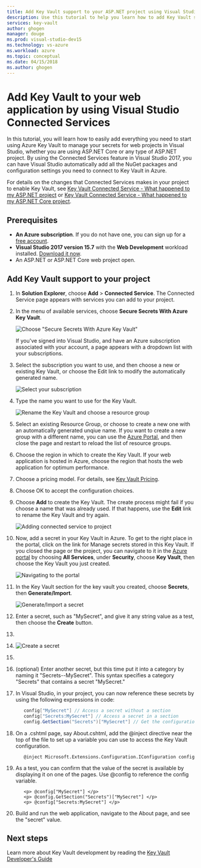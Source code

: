 ```yaml
---
title: Add Key Vault support to your ASP.NET project using Visual Studio | Microsoft Docs
description: Use this tutorial to help you learn how to add Key Vault support to an ASP.NET or ASP.NET Core web application.
services: key-vault
author: ghogen
manager: douge
ms.prod: visual-studio-dev15
ms.technology: vs-azure
ms.workload: azure
ms.topic: conceptual
ms.date: 04/15/2018
ms.author: ghogen
---
```

# Add Key Vault to your web application by using Visual Studio Connected Services

In this tutorial, you will learn how to easily add everything you need to start using Azure Key Vault to manage your secrets for web projects in Visual Studio, whether you are using ASP.NET Core or any type of ASP.NET project. By using the Connected Services feature in Visual Studio 2017, you can have Visual Studio automatically add all the NuGet packages and configuration settings you need to connect to Key Vault in Azure. 

For details on the changes that Connected Services makes in your project to enable Key Vault, see [Key Vault Connected Service - What happened to my ASP.NET project]() or [Key Vault Connected Service - What happened to my ASP.NET Core project]().

## Prerequisites

- **An Azure subscription**. If you do not have one, you can sign up for a [free account](https://azure.microsoft.com/pricing/free-trial/).
- **Visual Studio 2017 version 15.7** with the **Web Development** workload installed. [Download it now](https://aka.ms/vsdownload).
- An ASP.NET or ASP.NET Core web project open.

## Add Key Vault support to your project

1. In **Solution Explorer**, choose **Add** > **Connected Service**.
   The Connected Service page appears with services you can add to your project.
1. In the menu of available services, choose **Secure Secrets With Azure Key Vault**.

   ![Choose "Secure Secrets With Azure Key Vault"](media/vs-key-vault-add-connected-service/KeyVaultConnectedService1.PNG)

   If you've signed into Visual Studio, and have an Azure subscription associated with your account, a page appears with a dropdown list with your subscriptions.
1. Select the subscription you want to use, and then choose a new or existing Key Vault, or choose the Edit link to modify the automatically generated name.

   ![Select your subscription](media/vs-key-vault-add-connected-service/KeyVaultConnectedService3.PNG)

1. Type the name you want to use for the Key Vault.

   ![Rename the Key Vault and choose a resource group](media/vs-key-vault-add-connected-service/KeyVaultConnectedService-Edit.PNG)

1. Select an existing Resource Group, or choose to create a new one with an automatically generated unqiue name.  If you want to create a new group with a different name, you can use the [Azure Portal](https://portal.azure.com), and then close the page and restart to reload the list of resource groups.
1. Choose the region in which to create the Key Vault. If your web application is hosted in Azure, choose the region that hosts the web application for optimum performance.
1. Choose a pricing model. For details, see [Key Vault Pricing](https://azure.microsoft.com/pricing/details/key-vault/).
1. Choose OK to accept the configuration choices.
1. Choose **Add** to create the Key Vault. The create process might fail if you choose a name that was already used.  If that happens, use the **Edit** link to rename the Key Vault and try again.

   ![Adding connected service to project](media/vs-key-vault-add-connected-service/KeyVaultConnectedService4.PNG)

1. Now, add a secret in your Key Vault in Azure. To get to the right place in the portal, click on the link for Manage secrets stored in this Key Vault. If you closed the page or the project, you can navigate to it in the [Azure portal](https://portal.azure.com) by choosing **All Services**, under **Security**, choose **Key Vault**, then choose the Key Vault you just created.

   ![Navigating to the portal](media/vs-key-vault-add-connected-service/manage-secrets-link.jpg)

1. In the Key Vault section for the key vault you created, choose **Secrets**, then **Generate/Import**.

   ![Generate/Import a secret](media/vs-key-vault-add-connected-service/generate-secret.jpg)

1. Enter a secret, such as "MySecret", and give it any string value as a test, then choose the **Create** button.
2. 
3. ![Create a secret](media/vs-key-vault-add-connected-service/create-a-secret.jpg)
4. 
5. (optional) Enter another secret, but this time put it into a category by naming it "Secrets--MySecret". This syntax specifies a category "Secrets" that contains a secret "MySecret."
6. In Visual Studio, in your project, you can now reference these secrets by using the following expressions in code:
 
   ```csharp
      config["MySecret"] // Access a secret without a section
      config["Secrets:MySecret"] // Access a secret in a section
      config.GetSection("Secrets")["MySecret"] // Get the configuration section and access a secret in it.
   ```

1. On a .cshtml page, say About.cshtml, add the @inject directive near the top of the file to set up a variable you can use to access the Key Vault configuration.

   ```cshtml
      @inject Microsoft.Extensions.Configuration.IConfiguration config
   ```

1. As a test, you can confirm that the value of the secret is available by displaying it on one of the pages. Use @config to reference the config variable.
 
   ```cshtml
      <p> @config["MySecret"] </p>
      <p> @config.GetSection("Secrets")["MySecret"] </p>
      <p> @config["Secrets:MySecret"] </p>
   ```

1. Build and run the web application, navigate to the About page, and see the "secret" value.

## Next steps

Learn more about Key Vault development by reading the [Key Vault Developer's Guide](key-vault-developers-guide.md)